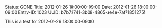 Status: GONE
Title: 2012-01-26 18:00:00-09:00
Date: 2012-01-26 18:00:00-09:00
Entry-ID: 1023
UUID: b7b72741-3b08-4865-ae4e-7af71851275f

This is a test for 2012-01-26 18:00:00-09:00

